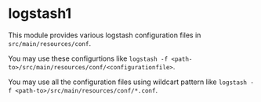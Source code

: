 # logstash1

This module provides various logstash configuration files
in `src/main/resources/conf`.

You may use these configurtions like
`logstash -f <path-to>/src/main/resources/conf/<configurationfile>`.

You may use all the configuration files using wildcart pattern like
`logstash -f <path-to>/src/main/resources/conf/*.conf`.

